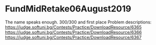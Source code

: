 # FundMidRetake06August2019
The name speaks enough. 300/300 and first place
Problem descriptions:
https://judge.softuni.bg/Contests/Practice/DownloadResource/6365
https://judge.softuni.bg/Contests/Practice/DownloadResource/6366
https://judge.softuni.bg/Contests/Practice/DownloadResource/6367
